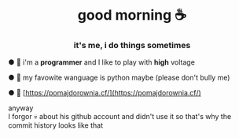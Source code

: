<h1 align="center">good morning ☕</h1>
<h3 align="center">it's me, i do things sometimes</h2>

● 🎅 i'm a **programmer** and I like to play with **high** voltage

● 🎹 my favowite wanguage is python maybe (please don't bully me)

● 🍅 [https://pomajdorownia.cf/](https://pomajdorownia.cf/)

anyway<br>
I forgor 💀 about his github account and didn't use it so that's why the commit history looks like that
